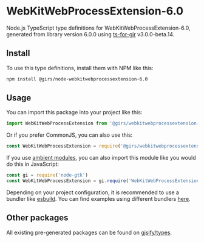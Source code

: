 
# WebKitWebProcessExtension-6.0

Node.js TypeScript type definitions for WebKitWebProcessExtension-6.0, generated from library version 6.0.0 using [ts-for-gir](https://github.com/gjsify/ts-for-gir) v3.0.0-beta.14.

## Install

To use this type definitions, install them with NPM like this:
```bash
npm install @girs/node-webkitwebprocessextension-6.0
```

## Usage

You can import this package into your project like this:
```ts
import WebKitWebProcessExtension from '@girs/webkitwebprocessextension-6.0';
```

Or if you prefer CommonJS, you can also use this:
```ts
const WebKitWebProcessExtension = require('@girs/webkitwebprocessextension-6.0');
```

If you use [ambient modules](https://github.com/gjsify/ts-for-gir/tree/main/packages/cli#ambient-modules), you can also import this module like you would do this in JavaScript:

```ts
const gi = require('node-gtk')
const WebKitWebProcessExtension = gi.require('WebKitWebProcessExtension', '6.0')
```

Depending on your project configuration, it is recommended to use a bundler like [esbuild](https://esbuild.github.io/). You can find examples using different bundlers [here](https://github.com/gjsify/ts-for-gir/tree/main/examples).

## Other packages

All existing pre-generated packages can be found on [gjsify/types](https://github.com/gjsify/types).